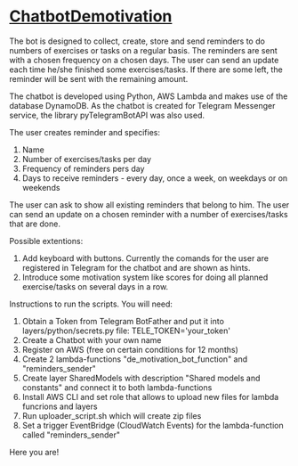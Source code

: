 # [ChatbotDemotivation](https://t.me/De_motivationBot)

The bot is designed to collect, create, store and send reminders to do numbers of exercises or tasks on a regular basis. 
The reminders are sent with a chosen frequency on a chosen days. 
The user can send an update each time he/she finished some exercises/tasks. If there are some left, the reminder will be sent with the remaining amount.

The chatbot is developed using Python, AWS Lambda and makes use of the database DynamoDB. As the chatbot is created for Telegram Messenger service, the library pyTelegramBotAPI was also used.

The user creates reminder and specifies:
1. Name
1. Number of exercises/tasks per day
1. Frequency of reminders pers day
1. Days to receive reminders - every day, once a week, on weekdays or on weekends

The user can ask to show all existing reminders that belong to him.
The user can send an update on a chosen reminder with a number of exercises/tasks that are done.

Possible extentions:
1. Add keyboard with buttons. Currently the comands for the user are registered in Telegram for the chatbot and are shown as hints.
1. Introduce some motivation system like scores for doing all planned exercise/tasks on several days in a row.

Instructions to run the scripts. You will need:
1. Obtain a Token from Telegram BotFather and put it into layers/python/secrets.py file: 
  TELE_TOKEN='your_token'
1. Create a Chatbot with your own name
1. Register on AWS (free on certain conditions for 12 months)
1. Create 2 lambda-functions "de_motivation_bot_function" and "reminders_sender"
1. Create layer SharedModels with description "Shared models and constants" and connect it to both lambda-functions
1. Install AWS CLI and set role that allows to upload new files for lambda funcrions and layers
1. Run uploader_script.sh which will create zip files 
1. Set a trigger EventBridge (CloudWatch Events) for the lambda-function called "reminders_sender"

Here you are!


